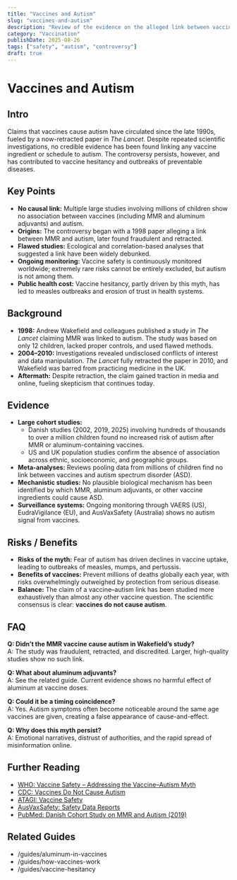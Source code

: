 ```yaml
---
title: "Vaccines and Autism"
slug: "vaccines-and-autism"
description: "Review of the evidence on the alleged link between vaccines and autism, and the public health impact of this controversy."
category: "Vaccination"
publishDate: 2025-08-26
tags: ["safety", "autism", "controversy"]
draft: true
---
```


# Vaccines and Autism

## Intro
Claims that vaccines cause autism have circulated since the late 1990s, fueled by a now-retracted paper in *The Lancet*. Despite repeated scientific investigations, no credible evidence has been found linking any vaccine ingredient or schedule to autism. The controversy persists, however, and has contributed to vaccine hesitancy and outbreaks of preventable diseases.

## Key Points
- **No causal link:** Multiple large studies involving millions of children show no association between vaccines (including MMR and aluminum adjuvants) and autism.  
- **Origins:** The controversy began with a 1998 paper alleging a link between MMR and autism, later found fraudulent and retracted.  
- **Flawed studies:** Ecological and correlation-based analyses that suggested a link have been widely debunked.  
- **Ongoing monitoring:** Vaccine safety is continuously monitored worldwide; extremely rare risks cannot be entirely excluded, but autism is not among them.  
- **Public health cost:** Vaccine hesitancy, partly driven by this myth, has led to measles outbreaks and erosion of trust in health systems.  

## Background
- **1998:** Andrew Wakefield and colleagues published a study in *The Lancet* claiming MMR was linked to autism. The study was based on only 12 children, lacked proper controls, and used flawed methods.  
- **2004–2010:** Investigations revealed undisclosed conflicts of interest and data manipulation. *The Lancet* fully retracted the paper in 2010, and Wakefield was barred from practicing medicine in the UK.  
- **Aftermath:** Despite retraction, the claim gained traction in media and online, fueling skepticism that continues today.  

## Evidence
- **Large cohort studies:**  
  - Danish studies (2002, 2019, 2025) involving hundreds of thousands to over a million children found no increased risk of autism after MMR or aluminum-containing vaccines.  
  - US and UK population studies confirm the absence of association across ethnic, socioeconomic, and geographic groups.  
- **Meta-analyses:** Reviews pooling data from millions of children find no link between vaccines and autism spectrum disorder (ASD).  
- **Mechanistic studies:** No plausible biological mechanism has been identified by which MMR, aluminum adjuvants, or other vaccine ingredients could cause ASD.  
- **Surveillance systems:** Ongoing monitoring through VAERS (US), EudraVigilance (EU), and AusVaxSafety (Australia) shows no autism signal from vaccines.  

## Risks / Benefits
- **Risks of the myth:** Fear of autism has driven declines in vaccine uptake, leading to outbreaks of measles, mumps, and pertussis.  
- **Benefits of vaccines:** Prevent millions of deaths globally each year, with risks overwhelmingly outweighed by protection from serious disease.  
- **Balance:** The claim of a vaccine–autism link has been studied more exhaustively than almost any other vaccine question. The scientific consensus is clear: **vaccines do not cause autism**.  

## FAQ
**Q: Didn’t the MMR vaccine cause autism in Wakefield’s study?**  
A: The study was fraudulent, retracted, and discredited. Larger, high-quality studies show no such link.  

**Q: What about aluminum adjuvants?**  
A: See the related guide. Current evidence shows no harmful effect of aluminum at vaccine doses.  

**Q: Could it be a timing coincidence?**  
A: Yes. Autism symptoms often become noticeable around the same age vaccines are given, creating a false appearance of cause-and-effect.  

**Q: Why does this myth persist?**  
A: Emotional narratives, distrust of authorities, and the rapid spread of misinformation online.  

## Further Reading
- [WHO: Vaccine Safety – Addressing the Vaccine–Autism Myth](https://www.who.int/news-room/questions-and-answers/item/vaccines-and-autism)  
- [CDC: Vaccines Do Not Cause Autism](https://www.cdc.gov/vaccine-safety/about/autism.html)  
- [ATAGI: Vaccine Safety](https://www.health.gov.au/topics/immunisation/vaccine-safety)  
- [AusVaxSafety: Safety Data Reports](https://www.ausvaxsafety.org.au/safety-data)  
- [PubMed: Danish Cohort Study on MMR and Autism (2019)](https://pubmed.ncbi.nlm.nih.gov/30831578/)  


## Related Guides
- /guides/aluminum-in-vaccines  
- /guides/how-vaccines-work  
- /guides/vaccine-hesitancy
